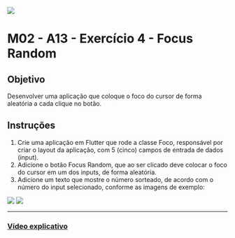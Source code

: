 ![](https://i.imgur.com/xG74tOh.png)

# M02 - A13 - Exercício 4 - Focus Random

## Objetivo

Desenvolver uma aplicação que coloque o foco do cursor de forma aleatória a cada clique no botão.

## Instruções

1. Crie uma aplicação em Flutter que rode a classe Foco, responsável por criar o layout da aplicação, com 5 (cinco) campos de entrada de dados (input).
2. Adicione o botão Focus Random, que ao ser clicado deve colocar o foco do cursor em um dos inputs, de forma aleatória.
3. Adicione um texto que mostre o número sorteado, de acordo com o número do input selecionado, conforme as imagens de exemplo:

![](https://i.imgur.com/DQ3d7vD.png)
![](https://i.imgur.com/dQ7TUrx.png)

---

### [Vídeo explicativo](https://drive.google.com/file/d/12qRna-UcXINRrQ-dOeTr8SR1axOJOP0W/view?usp=sharing)
